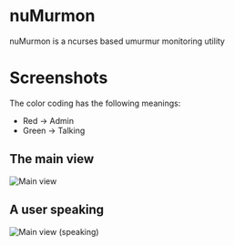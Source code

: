 nuMurmon
=

nuMurmon is a ncurses based umurmur monitoring utility

Screenshots
=

The color coding has the following meanings:
* Red -> Admin
* Green -> Talking

The main view
-
![Main view](../screenshots/numurmon.jpg?raw=true "The main view of nuMurmon")

A user speaking
-
![Main view (speaking)](../screenshots/numurmon.jpg?raw=true "The main view of nuMurmon with one user currently speaking")
